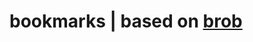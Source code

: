 # bookmarks | based on [brob](https://www.smashingmagazine.com/2019/10/bookmarking-application-faunadb-netlify-11ty/)

